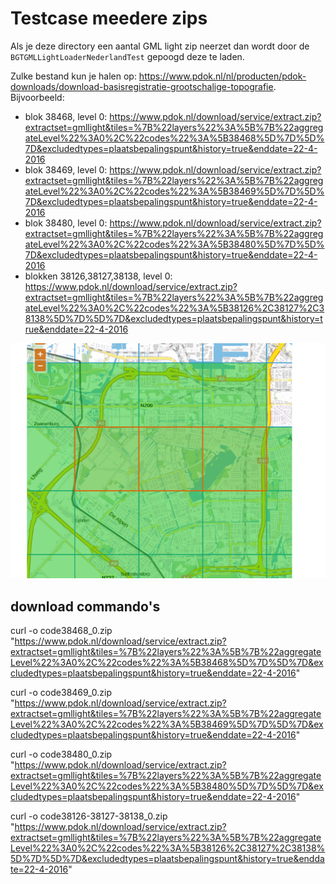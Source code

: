 # Testcase meedere zips

Als je deze directory een aantal GML light zip neerzet dan wordt door de `BGTGMLLightLoaderNederlandTest` gepoogd deze te laden.

Zulke bestand kun je halen op: https://www.pdok.nl/nl/producten/pdok-downloads/download-basisregistratie-grootschalige-topografie.
Bijvoorbeeld:

  - blok 38468, level 0: https://www.pdok.nl/download/service/extract.zip?extractset=gmllight&tiles=%7B%22layers%22%3A%5B%7B%22aggregateLevel%22%3A0%2C%22codes%22%3A%5B38468%5D%7D%5D%7D&excludedtypes=plaatsbepalingspunt&history=true&enddate=22-4-2016
  - blok 38469, level 0: https://www.pdok.nl/download/service/extract.zip?extractset=gmllight&tiles=%7B%22layers%22%3A%5B%7B%22aggregateLevel%22%3A0%2C%22codes%22%3A%5B38469%5D%7D%5D%7D&excludedtypes=plaatsbepalingspunt&history=true&enddate=22-4-2016
  - blok 38480, level 0: https://www.pdok.nl/download/service/extract.zip?extractset=gmllight&tiles=%7B%22layers%22%3A%5B%7B%22aggregateLevel%22%3A0%2C%22codes%22%3A%5B38480%5D%7D%5D%7D&excludedtypes=plaatsbepalingspunt&history=true&enddate=22-4-2016
  - blokken 38126,38127,38138, level 0: https://www.pdok.nl/download/service/extract.zip?extractset=gmllight&tiles=%7B%22layers%22%3A%5B%7B%22aggregateLevel%22%3A0%2C%22codes%22%3A%5B38126%2C38127%2C38138%5D%7D%5D%7D&excludedtypes=plaatsbepalingspunt&history=true&enddate=22-4-2016


![3 blokken op rij naast elkaar, 3 losse erboven](blokken-38126_38127_38138-level_0.png)

## download commando's

curl -o code38468_0.zip "https://www.pdok.nl/download/service/extract.zip?extractset=gmllight&tiles=%7B%22layers%22%3A%5B%7B%22aggregateLevel%22%3A0%2C%22codes%22%3A%5B38468%5D%7D%5D%7D&excludedtypes=plaatsbepalingspunt&history=true&enddate=22-4-2016"

curl -o code38469_0.zip "https://www.pdok.nl/download/service/extract.zip?extractset=gmllight&tiles=%7B%22layers%22%3A%5B%7B%22aggregateLevel%22%3A0%2C%22codes%22%3A%5B38469%5D%7D%5D%7D&excludedtypes=plaatsbepalingspunt&history=true&enddate=22-4-2016"

curl -o code38480_0.zip "https://www.pdok.nl/download/service/extract.zip?extractset=gmllight&tiles=%7B%22layers%22%3A%5B%7B%22aggregateLevel%22%3A0%2C%22codes%22%3A%5B38480%5D%7D%5D%7D&excludedtypes=plaatsbepalingspunt&history=true&enddate=22-4-2016"

curl -o code38126-38127-38138_0.zip "https://www.pdok.nl/download/service/extract.zip?extractset=gmllight&tiles=%7B%22layers%22%3A%5B%7B%22aggregateLevel%22%3A0%2C%22codes%22%3A%5B38126%2C38127%2C38138%5D%7D%5D%7D&excludedtypes=plaatsbepalingspunt&history=true&enddate=22-4-2016"
